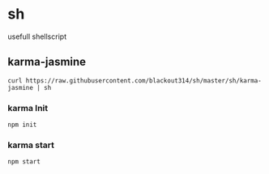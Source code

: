# sh

usefull shellscript

## karma-jasmine

```
curl https://raw.githubusercontent.com/blackout314/sh/master/sh/karma-jasmine | sh
```

### karma Init

```
npm init
```

### karma start

```
npm start
```

